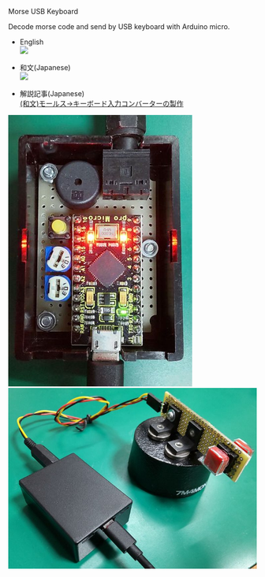 Morse USB Keyboard

Decode morse code and send by USB keyboard with Arduino micro.

* English  
[![](https://img.youtube.com/vi/KQd3QRgmXvE/0.jpg)](https://www.youtube.com/watch?v=KQd3QRgmXvE)

* 和文(Japanese)  
[![](https://img.youtube.com/vi/xVNtVt1aRyA/0.jpg)](https://www.youtube.com/watch?v=xVNtVt1aRyA)

* 解説記事(Japanese)  
[(和文)モールス→キーボード入力コンバーターの製作](http://nomulabo.com/morse_usb_keyboard/)

<img src="https://github.com/7m4mon/morse_usb_keyboard/blob/main/morse_usb_keyboard_1.jpg" alt="" title="">  
<img src="https://github.com/7m4mon/morse_usb_keyboard/blob/main/morse_usb_keyboard_2.jpg" alt="" title="">  


